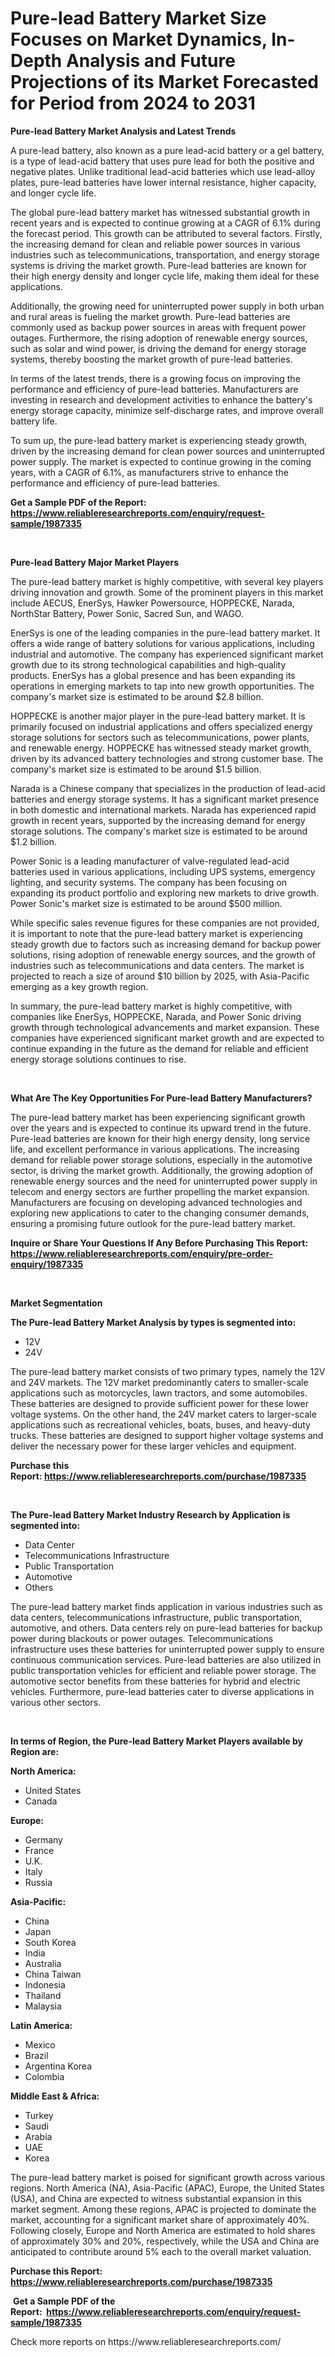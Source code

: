 <p><h1>Pure-lead Battery Market Size Focuses on Market Dynamics, In-Depth Analysis and Future Projections of its Market Forecasted for Period from 2024 to 2031</h1></p><p><strong>Pure-lead Battery Market Analysis and Latest Trends</strong></p>
<p><p>A pure-lead battery, also known as a pure lead-acid battery or a gel battery, is a type of lead-acid battery that uses pure lead for both the positive and negative plates. Unlike traditional lead-acid batteries which use lead-alloy plates, pure-lead batteries have lower internal resistance, higher capacity, and longer cycle life.</p><p>The global pure-lead battery market has witnessed substantial growth in recent years and is expected to continue growing at a CAGR of 6.1% during the forecast period. This growth can be attributed to several factors. Firstly, the increasing demand for clean and reliable power sources in various industries such as telecommunications, transportation, and energy storage systems is driving the market growth. Pure-lead batteries are known for their high energy density and longer cycle life, making them ideal for these applications.</p><p>Additionally, the growing need for uninterrupted power supply in both urban and rural areas is fueling the market growth. Pure-lead batteries are commonly used as backup power sources in areas with frequent power outages. Furthermore, the rising adoption of renewable energy sources, such as solar and wind power, is driving the demand for energy storage systems, thereby boosting the market growth of pure-lead batteries.</p><p>In terms of the latest trends, there is a growing focus on improving the performance and efficiency of pure-lead batteries. Manufacturers are investing in research and development activities to enhance the battery's energy storage capacity, minimize self-discharge rates, and improve overall battery life.</p><p>To sum up, the pure-lead battery market is experiencing steady growth, driven by the increasing demand for clean power sources and uninterrupted power supply. The market is expected to continue growing in the coming years, with a CAGR of 6.1%, as manufacturers strive to enhance the performance and efficiency of pure-lead batteries.</p></p>
<p><strong>Get a Sample PDF of the Report:&nbsp; <a href="https://www.reliableresearchreports.com/enquiry/request-sample/1987335">https://www.reliableresearchreports.com/enquiry/request-sample/1987335</a></strong></p>
<p>&nbsp;</p>
<p><strong>Pure-lead Battery Major Market Players</strong></p>
<p><p>The pure-lead battery market is highly competitive, with several key players driving innovation and growth. Some of the prominent players in this market include AECUS, EnerSys, Hawker Powersource, HOPPECKE, Narada, NorthStar Battery, Power Sonic, Sacred Sun, and WAGO.</p><p>EnerSys is one of the leading companies in the pure-lead battery market. It offers a wide range of battery solutions for various applications, including industrial and automotive. The company has experienced significant market growth due to its strong technological capabilities and high-quality products. EnerSys has a global presence and has been expanding its operations in emerging markets to tap into new growth opportunities. The company's market size is estimated to be around $2.8 billion.</p><p>HOPPECKE is another major player in the pure-lead battery market. It is primarily focused on industrial applications and offers specialized energy storage solutions for sectors such as telecommunications, power plants, and renewable energy. HOPPECKE has witnessed steady market growth, driven by its advanced battery technologies and strong customer base. The company's market size is estimated to be around $1.5 billion.</p><p>Narada is a Chinese company that specializes in the production of lead-acid batteries and energy storage systems. It has a significant market presence in both domestic and international markets. Narada has experienced rapid growth in recent years, supported by the increasing demand for energy storage solutions. The company's market size is estimated to be around $1.2 billion.</p><p>Power Sonic is a leading manufacturer of valve-regulated lead-acid batteries used in various applications, including UPS systems, emergency lighting, and security systems. The company has been focusing on expanding its product portfolio and exploring new markets to drive growth. Power Sonic's market size is estimated to be around $500 million.</p><p>While specific sales revenue figures for these companies are not provided, it is important to note that the pure-lead battery market is experiencing steady growth due to factors such as increasing demand for backup power solutions, rising adoption of renewable energy sources, and the growth of industries such as telecommunications and data centers. The market is projected to reach a size of around $10 billion by 2025, with Asia-Pacific emerging as a key growth region.</p><p>In summary, the pure-lead battery market is highly competitive, with companies like EnerSys, HOPPECKE, Narada, and Power Sonic driving growth through technological advancements and market expansion. These companies have experienced significant market growth and are expected to continue expanding in the future as the demand for reliable and efficient energy storage solutions continues to rise.</p></p>
<p>&nbsp;</p>
<p><strong>What Are The Key Opportunities For Pure-lead Battery Manufacturers?</strong></p>
<p><p>The pure-lead battery market has been experiencing significant growth over the years and is expected to continue its upward trend in the future. Pure-lead batteries are known for their high energy density, long service life, and excellent performance in various applications. The increasing demand for reliable power storage solutions, especially in the automotive sector, is driving the market growth. Additionally, the growing adoption of renewable energy sources and the need for uninterrupted power supply in telecom and energy sectors are further propelling the market expansion. Manufacturers are focusing on developing advanced technologies and exploring new applications to cater to the changing consumer demands, ensuring a promising future outlook for the pure-lead battery market.</p></p>
<p><strong>Inquire or Share Your Questions If Any Before Purchasing This Report: <a href="https://www.reliableresearchreports.com/enquiry/pre-order-enquiry/1987335">https://www.reliableresearchreports.com/enquiry/pre-order-enquiry/1987335</a></strong></p>
<p>&nbsp;</p>
<p><strong>Market Segmentation</strong></p>
<p><strong>The Pure-lead Battery Market Analysis by types is segmented into:</strong></p>
<p><ul><li>12V</li><li>24V</li></ul></p>
<p><p>The pure-lead battery market consists of two primary types, namely the 12V and 24V markets. The 12V market predominantly caters to smaller-scale applications such as motorcycles, lawn tractors, and some automobiles. These batteries are designed to provide sufficient power for these lower voltage systems. On the other hand, the 24V market caters to larger-scale applications such as recreational vehicles, boats, buses, and heavy-duty trucks. These batteries are designed to support higher voltage systems and deliver the necessary power for these larger vehicles and equipment.</p></p>
<p><strong>Purchase this Report:&nbsp;<a href="https://www.reliableresearchreports.com/purchase/1987335">https://www.reliableresearchreports.com/purchase/1987335</a></strong></p>
<p>&nbsp;</p>
<p><strong>The Pure-lead Battery Market Industry Research by Application is segmented into:</strong></p>
<p><ul><li>Data Center</li><li>Telecommunications Infrastructure</li><li>Public Transportation</li><li>Automotive</li><li>Others</li></ul></p>
<p><p>The pure-lead battery market finds application in various industries such as data centers, telecommunications infrastructure, public transportation, automotive, and others. Data centers rely on pure-lead batteries for backup power during blackouts or power outages. Telecommunications infrastructure uses these batteries for uninterrupted power supply to ensure continuous communication services. Pure-lead batteries are also utilized in public transportation vehicles for efficient and reliable power storage. The automotive sector benefits from these batteries for hybrid and electric vehicles. Furthermore, pure-lead batteries cater to diverse applications in various other sectors.</p></p>
<p>&nbsp;</p>
<p><strong>In terms of Region, the Pure-lead Battery Market Players available by Region are:</strong></p>
<p>
    <p> <strong> North America: </strong>
        <ul>
            <li>United States</li>
            <li>Canada</li>
        </ul>
        </p> 
    <p> <strong> Europe: </strong>
        <ul>
            <li>Germany</li>
            <li>France</li>
            <li>U.K.</li>
            <li>Italy</li>
            <li>Russia</li>
        </ul>
        </p> 
    <p> <strong> Asia-Pacific: </strong>
        <ul>
            <li>China</li>
            <li>Japan</li>
            <li>South Korea</li>
            <li>India</li>
            <li>Australia</li>
            <li>China Taiwan</li>
            <li>Indonesia</li>
            <li>Thailand</li>
            <li>Malaysia</li>
        </ul>
        </p> 
    <p> <strong> Latin America: </strong>
        <ul>
            <li>Mexico</li>
            <li>Brazil</li>
            <li>Argentina Korea</li>
            <li>Colombia</li>
        </ul>
        </p> 
    <p> <strong> Middle East & Africa: </strong>
        <ul>
            <li>Turkey</li>
            <li>Saudi</li>
            <li>Arabia</li>
            <li>UAE</li>
            <li>Korea</li>
        </ul>
    </p>
    </p>
<p><p>The pure-lead battery market is poised for significant growth across various regions. North America (NA), Asia-Pacific (APAC), Europe, the United States (USA), and China are expected to witness substantial expansion in this market segment. Among these regions, APAC is projected to dominate the market, accounting for a significant market share of approximately 40%. Following closely, Europe and North America are estimated to hold shares of approximately 30% and 20%, respectively, while the USA and China are anticipated to contribute around 5% each to the overall market valuation.</p></p>
<p><strong>Purchase this Report: <a href="https://www.reliableresearchreports.com/purchase/1987335">https://www.reliableresearchreports.com/purchase/1987335</a></strong></p>
<p>&nbsp;<strong>Get a Sample PDF of the Report:&nbsp;&nbsp;<a href="https://www.reliableresearchreports.com/enquiry/request-sample/1987335">https://www.reliableresearchreports.com/enquiry/request-sample/1987335</a></strong></p>
<p><strong></strong></p>
<p>Check more reports on https://www.reliableresearchreports.com/</p>